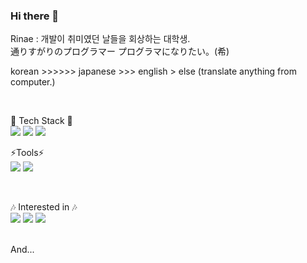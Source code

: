 ### Hi there 👋
Rinae : 개발이 취미였던 날들을 회상하는 대학생.</br>
通りすがりのプログラマー プログラマになりたい。(希)</br>

korean >>>>>> japanese >>> english > else (translate anything from computer.)

</br>


🌱 Tech Stack 🌱</br>
<img src="https://img.shields.io/badge/Spring-6DB33F?style=flat-square&logo=Spring&logoColor=white"/>
<img src="https://img.shields.io/badge/Kotlin-7F52FF?style=flat-square&logo=Kotlin&logoColor=white"/>
<img src="https://img.shields.io/badge/MySQL-4479A1?style=flat-square&logo=MySQL&logoColor=white"/>

⚡Tools⚡</br>
<img src="https://img.shields.io/badge/amazonec2-FF9900?style=flat-square&logo=amazonec2&logoColor=white"/>
<img src="https://img.shields.io/badge/intellijidea-000000?style=flat-square&logo=intellj&logoColor=white"/>

</br>

🎶 Interested in 🎶 </br>
<img src="https://img.shields.io/badge/Git-F05032?style=flat-square&logo=Git&logoColor=white"/>
<img src="https://img.shields.io/badge/Gradle-02303A?style=flat-square&logo=Gradle&logoColor=white"/>
<img src="https://img.shields.io/badge/Fila-03234C?style=flat-square&logo=Fila&logoColor=white"/>

</br>
And...
</br>
<!--
**rinaeshin/rinaeshin** is a ✨ _special_ ✨ repository because its `README.md` (this file) appears on your GitHub profile.

Here are some ideas to get you started:

- 🔭 I’m currently working on ...
- 🌱 I’m currently learning ...
- 👯 I’m looking to collaborate on ...
- 🤔 I’m looking for help with ...
- 💬 Ask me about ...
- 📫 How to reach me: ...
- 😄 Pronouns: ...
- ⚡ Fun fact: ...
-->
